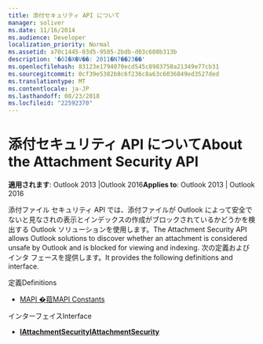 ```yaml
---
title: 添付セキュリティ API について
manager: soliver
ms.date: 11/16/2014
ms.audience: Developer
localization_priority: Normal
ms.assetid: a70c1445-03d5-9585-2bdb-d03c608b313b
description: '�ŏI�X�V��: 2011�N7��23��'
ms.openlocfilehash: 83123e1794070ecd545c8983750a21349e77cb31
ms.sourcegitcommit: 0cf39e5382b8c6f236c8a63c6036849ed3527ded
ms.translationtype: MT
ms.contentlocale: ja-JP
ms.lasthandoff: 08/23/2018
ms.locfileid: "22592370"
---
```

# <a name="about-the-attachment-security-api"></a><span data-ttu-id="bf564-103">添付セキュリティ API について</span><span class="sxs-lookup"><span data-stu-id="bf564-103">About the Attachment Security API</span></span>

  
  
<span data-ttu-id="bf564-104">**適用されます**: Outlook 2013 |Outlook 2016</span><span class="sxs-lookup"><span data-stu-id="bf564-104">**Applies to**: Outlook 2013 | Outlook 2016</span></span> 
  
<span data-ttu-id="bf564-105">添付ファイル セキュリティ API では、添付ファイルが Outlook によって安全でないと見なされの表示とインデックスの作成がブロックされているかどうかを検出する Outlook ソリューションを使用します。</span><span class="sxs-lookup"><span data-stu-id="bf564-105">The Attachment Security API allows Outlook solutions to discover whether an attachment is considered unsafe by Outlook and is blocked for viewing and indexing.</span></span> <span data-ttu-id="bf564-106">次の定義およびインタ フェースを提供します。</span><span class="sxs-lookup"><span data-stu-id="bf564-106">It provides the following definitions and interface.</span></span>
  
<span data-ttu-id="bf564-107">定義</span><span class="sxs-lookup"><span data-stu-id="bf564-107">Definitions</span></span>
  
- [<span data-ttu-id="bf564-108">MAPI �萔</span><span class="sxs-lookup"><span data-stu-id="bf564-108">MAPI Constants</span></span>](mapi-constants.md)
    
<span data-ttu-id="bf564-109">インターフェイス</span><span class="sxs-lookup"><span data-stu-id="bf564-109">Interface</span></span>
  
- <span data-ttu-id="bf564-110">**[IAttachmentSecurity](iattachmentsecurityiunknown.md)**</span><span class="sxs-lookup"><span data-stu-id="bf564-110">**[IAttachmentSecurity](iattachmentsecurityiunknown.md)**</span></span>
    


